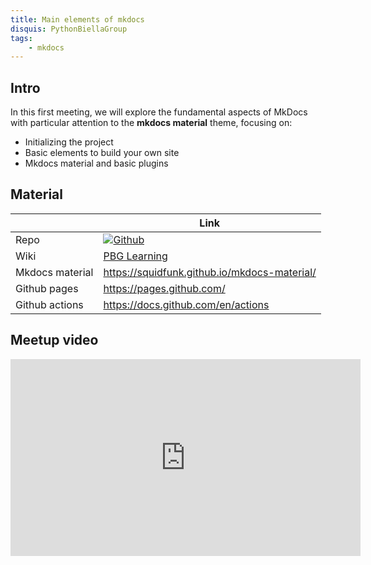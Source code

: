 ```yaml
---
title: Main elements of mkdocs
disquis: PythonBiellaGroup
tags:
    - mkdocs
---
```


## Intro

In this first meeting, we will explore the fundamental aspects of MkDocs with particular attention to the **mkdocs material** theme, focusing on:

* Initializing the project
* Basic elements to build your own site
* Mkdocs material and basic plugins

## Material

| | Link |
|----------|----------|
| Repo     | [![Github](https://img.shields.io/badge/GitHub-181717.svg?style=for-the-badge&logo=GitHub&logoColor=white)](https://github.com/PythonBiellaGroup/mkdocs-tutorial) |
| Wiki   | [PBG Learning](https://pythonbiellagroup.it/learning/mkdocs_tutorial/)|
| Mkdocs material  | https://squidfunk.github.io/mkdocs-material/|
| Github pages  | https://pages.github.com/|
| Github actions | https://docs.github.com/en/actions |

## Meetup video

<iframe width="560" height="315" src="https://www.youtube.com/embed/BeWo2xe-uvM?si=xGEYkXnCiBr2hJkZ" title="YouTube video player" frameborder="0" allow="accelerometer; autoplay; clipboard-write; encrypted-media; gyroscope; picture-in-picture; web-share" allowfullscreen></iframe>